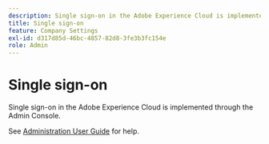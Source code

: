 ```yaml
---
description: Single sign-on in the Adobe Experience Cloud is implemented through the Admin Console.
title: Single sign-on
feature: Company Settings
exl-id: d317d85d-46bc-4857-82d8-3fe3b3fc154e
role: Admin
---
```

# Single sign-on

Single sign-on in the Adobe Experience Cloud is implemented through the Admin Console.

See [Administration User Guide](https://www.adobe.com/go/analytics_sso_en) for help.

